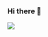 ### Hi there 👋
[![](https://visitcount.itsvg.in/api?id=Naeem444&label=Profile%20Views&color=12&icon=0&pretty=false)](https://visitcount.itsvg.in)

<!--
**Naeem444/Naeem444** is a ✨ _special_ ✨ repository because its `README.md` (this file) appears on your GitHub profile.

Here are some ideas to get you started:

- 🔭 I’m currently working on ...
- 🌱 I’m currently learning ...
- 👯 I’m looking to collaborate on ...
- 🤔 I’m looking for help with ...
- 💬 Ask me about ...
- 📫 How to reach me: ...
- 😄 Pronouns: ...
- ⚡ Fun fact: ...
-->
